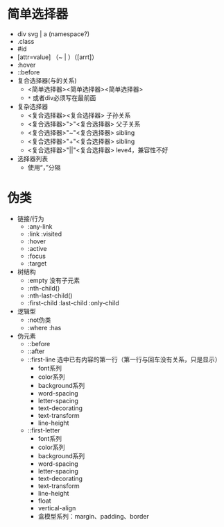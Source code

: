 # 简单选择器
  * div svg | a (namespace?)
  * .class
  * #id
  * [attr=value] （~ | ）（[arrt]）
  * :hover
  * ::before
* 复合选择器(与的关系)
  * <简单选择器><简单选择器><简单选择器>
  * `*` 或者div必须写在最前面
* 复杂选择器
   * <复合选择器><sp><复合选择器>   子孙关系
   * <复合选择器>">"<复合选择器>       父子关系
   * <复合选择器>"~"<复合选择器>       sibling
   * <复合选择器>"+"<复合选择器>       sibling
   * <复合选择器>"||"<复合选择器>       leve4，兼容性不好
* 选择器列表
   * 使用“，”分隔

# 伪类

  * 链接/行为
    * :any-link
    * :link      :visited
    * :hover
    * :active
    * :focus
    * :target
  * 树结构
    * :empty           没有子元素
    * :nth-child()
    * :nth-last-child()
    * :first-child :last-child :only-child
  * 逻辑型
    * :not伪类
    * :where      :has
* 伪元素
  * ::before
  * ::after
  * ::first-line   选中已有内容的第一行（第一行与回车没有关系，只是显示）
     * font系列
     * color系列
     * background系列
     * word-spacing
     * letter-spacing
     * text-decorating
     * text-transform
     * line-height
  * ::first-letter
     * font系列
     * color系列
     * background系列
     * word-spacing
     * letter-spacing
     * text-decorating
     * text-transform
     * line-height
     * float
     * vertical-align
     * 盒模型系列：margin、padding、border
